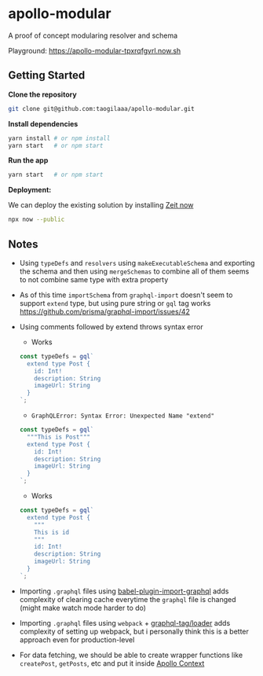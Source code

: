 # apollo-modular

A proof of concept modularing resolver and schema

Playground: https://apollo-modular-tpxrqfgvrl.now.sh

## Getting Started

**Clone the repository**

```sh
git clone git@github.com:taogilaaa/apollo-modular.git
```

**Install dependencies**

```sh
yarn install # or npm install
yarn start   # or npm start
```

**Run the app**

```sh
yarn start   # or npm start
```

**Deployment:**

We can deploy the existing solution by installing [Zeit now](https://zeit.co/now)

```sh
npx now --public
```

## Notes

- Using `typeDefs` and `resolvers` using `makeExecutableSchema` and exporting the schema and then using `mergeSchemas` to combine all of them seems to not combine same type with extra property

- As of this time `importSchema` from `graphql-import` doesn't seem to support `extend` type, but using pure string or `gql` tag works https://github.com/prisma/graphql-import/issues/42

- Using comments followed by extend throws syntax error

  - Works

  ```js
  const typeDefs = gql`
    extend type Post {
      id: Int!
      description: String
      imageUrl: String
    }
  `;
  ```

  - `GraphQLError: Syntax Error: Unexpected Name "extend"`

  ```js
  const typeDefs = gql`
    """This is Post"""
    extend type Post {
      id: Int!
      description: String
      imageUrl: String
    }
  `;
  ```

  - Works

  ```js
  const typeDefs = gql`
    extend type Post {
      """
      This is id
      """
      id: Int!
      description: String
      imageUrl: String
    }
  `;
  ```

- Importing `.graphql` files using [babel-plugin-import-graphql](https://github.com/detrohutt/babel-plugin-import-graphql) adds complexity of clearing cache everytime the `graphql` file is changed (might make watch mode harder to do)

- Importing `.graphql` files using `webpack` + [graphql-tag/loader](https://github.com/apollographql/graphql-tag) adds complexity of setting up webpack, but i personally think this is a better approach even for production-level

- For data fetching, we should be able to create wrapper functions like `createPost`, `getPosts`, etc and put it inside [Apollo Context](https://www.apollographql.com/docs/apollo-server/essentials/data/)
